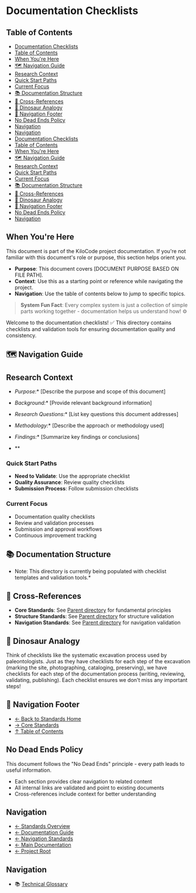 # Documentation Checklists

## Table of Contents
- [Documentation Checklists](#documentation-checklists)
- [Table of Contents](#table-of-contents)
- [When You're Here](#when-youre-here)
- [🗺️ Navigation Guide](#-navigation-guide)
- [Research Context](#research-context)
- [Quick Start Paths](#quick-start-paths)
- [Current Focus](#current-focus)
- [📚 Documentation Structure](#-documentation-structure)
- [🔗 Cross-References](#-crossreferences)
- [🦕 Dinosaur Analogy](#-dinosaur-analogy)
- [🧭 Navigation Footer](#-navigation-footer)
- [No Dead Ends Policy](#no-dead-ends-policy)
- [Navigation](#navigation)
- [Navigation](#navigation)
- [Documentation Checklists](#documentation-checklists)
- [Table of Contents](#table-of-contents)
- [When You're Here](#when-youre-here)
- [🗺️ Navigation Guide](#-navigation-guide)
- [Research Context](#research-context)
- [Quick Start Paths](#quick-start-paths)
- [Current Focus](#current-focus)
- [📚 Documentation Structure](#-documentation-structure)
- [🔗 Cross-References](#-crossreferences)
- [🦕 Dinosaur Analogy](#-dinosaur-analogy)
- [🧭 Navigation Footer](#-navigation-footer)
- [No Dead Ends Policy](#no-dead-ends-policy)
- [Navigation](#navigation)

## When You're Here

This document is part of the KiloCode project documentation. If you're not familiar with this
document's role or purpose, this section helps orient you.

- **Purpose**: This document covers \[DOCUMENT PURPOSE BASED ON FILE PATH].
- **Context**: Use this as a starting point or reference while navigating the project.
- **Navigation**: Use the table of contents below to jump to specific topics.

> **System Fun Fact**: Every complex system is just a collection of simple parts working together -
> documentation helps us understand how! ⚙️

Welcome to the documentation checklists! ✅ This directory contains checklists and validation tools
for ensuring documentation quality and consistency.

## 🗺️ Navigation Guide

## Research Context

- *Purpose:*\* \[Describe the purpose and scope of this document]

- *Background:*\* \[Provide relevant background information]

- *Research Questions:*\* \[List key questions this document addresses]

- *Methodology:*\* \[Describe the approach or methodology used]

- *Findings:*\* \[Summarize key findings or conclusions]
- \*\*

### Quick Start Paths

- **Need to Validate**: Use the appropriate checklist
- **Quality Assurance**: Review quality checklists
- **Submission Process**: Follow submission checklists

### Current Focus
- Documentation quality checklists
- Review and validation processes
- Submission and approval workflows
- Continuous improvement tracking

## 📚 Documentation Structure
- Note: This directory is currently being populated with checklist templates and validation tools.\*

## 🔗 Cross-References

- **Core Standards**: See [Parent directory](../core/) for fundamental principles
- **Structure Standards**: See [Parent directory](../structure/) for structure validation
- **Navigation Standards**: See [Parent directory](../navigation/) for navigation validation

## 🦕 Dinosaur Analogy

Think of checklists like the systematic excavation process used by paleontologists. Just as they
have checklists for each step of the excavation (marking the site, photographing, cataloging,
preserving), we have checklists for each step of the documentation process (writing, reviewing,
validating, publishing). Each checklist ensures we don't miss any important steps!

## 🧭 Navigation Footer
- [← Back to Standards Home](../../../README.md)
- [→ Core Standards](../core/README.md)
- [↑ Table of Contents](../../../README.md)

## No Dead Ends Policy

This document follows the "No Dead Ends" principle - every path leads to useful information.
- Each section provides clear navigation to related content
- All internal links are validated and point to existing documents
- Cross-references include context for better understanding

## Navigation
- [← Standards Overview](README.md)
- [← Documentation Guide](../DOCUMENTATION_GUIDE.md)
- [← Navigation Standards](../navigation/README.md)
- [← Main Documentation](../../../README.md)
- [← Project Root](../../README.md)

## Navigation
- 📚 [Technical Glossary](../GLOSSARY.md)
